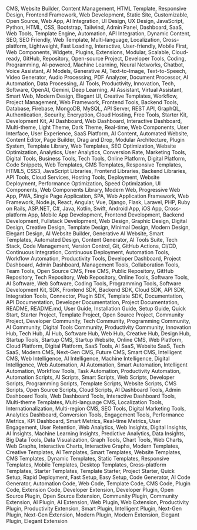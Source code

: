 CMS, Website Builder, Content Management, HTML Template, Responsive Design, Frontend Framework, Web Development, Static Site, Customizable, Open Source,
Web App, AI Integration, UI Design, UX Design, JavaScript, Python, HTML, CSS, Bootstrap, Tailwind, Admin Panel, Dashboard, SaaS, Web Tools, Template Engine,
Automation, API Integration, Dynamic Content, SEO, SEO Friendly, Web Template, Multi-language, Localization, Cross-platform, Lightweight, Fast Loading,
Interactive, User-friendly, Mobile First, Web Components, Widgets, Plugins, Extensions, Modular, Scalable, Cloud-ready, GitHub, Repository, Open-source Project,
Developer Tools, Coding, Programming, AI-powered, Machine Learning, Neural Networks, Chatbot, Voice Assistant, AI Models, Generative AI, Text-to-Image,
Text-to-Speech, Video Generator, Audio Processing, PDF Analyzer, Document Processor, AI Automation, Data Processing, AI Tools, Productivity, Innovation,
Tech, Software, OpenAI, Gemini, Deep Learning, AI Assistant, Virtual Assistant, Smart Web, Modern Design, Elegant UI, Creative Templates, Workflow,
Project Management, Web Framework, Frontend Tools, Backend Tools, Database, Firebase, MongoDB, MySQL, API Server, REST API, GraphQL, Authentication,
Security, Encryption, Cloud Hosting, Free Tools, Starter Kit, Development Kit, AI Dashboard, Web Dashboard, Interactive Dashboard, Multi-theme, Light Theme,
Dark Theme, Real-time, Web Components, User Interface, User Experience, SaaS Platform, AI Content, Automated Website, Content Editor, Page Builder,
Drag and Drop, Modular Architecture, Plugin System, Template Library, Web Templates, SEO Optimization, Website Optimization, Analytics, User Analytics,
Conversion Rate, Marketing Tools, Digital Tools, Business Tools, Tech Tools, Online Platform, Digital Platform, Code Snippets, Web Templates, CMS Templates,
Responsive Templates, HTML5, CSS3, JavaScript Libraries, Frontend Libraries, Backend Libraries, API Tools, Cloud Services, Hosting Tools, Deployment,
Website Deployment, Performance Optimization, Speed Optimization, UI Components, Web Components Library, Modern Web, Progressive Web App, PWA,
Single Page Application, SPA, Web Application Framework, Web Framework, Node.js, React, Angular, Vue, Django, Flask, Laravel, PHP, Ruby on Rails,
ASP.NET, C#, Java, Kotlin, Swift, Android App, iOS App, Cross-platform App, Mobile App Development, Frontend Development, Backend Development,
Fullstack Development, Web Design, Graphic Design, Digital Design, Creative Design, Template Design, Minimal Design, Modern Design, Elegant Design,
AI Website Builder, Generative AI Website, Smart Templates, Automated Design, Content Generator, AI Tools Suite, Tech Stack, Code Management, Version Control,
Git, GitHub Actions, CI/CD, Continuous Integration, Continuous Deployment, Automation Tools, Workflow Automation, Productivity Tools, Developer Dashboard,
Project Dashboard, Admin Dashboard, Management Tools, Collaboration Tools, Team Tools, Open Source CMS, Free CMS, Public Repository, GitHub Repository,
Tech Repository, Web Repository, Online Tools, Software Tools, AI Software, Web Software, Coding Tools, Programming Tools, Software Development Kit, SDK,
Frontend SDK, Backend SDK, Cloud SDK, API SDK, Integration Tools, Connector, Plugin SDK, Template SDK, Documentation, API Documentation, Developer Documentation,
Project Documentation, README, README.md, User Guide, Installation Guide, Setup Guide, Quick Start, Starter Project, Template Project, Open Source Project,
Community Project, Developer Community, Tech Community, Programming Community, AI Community, Digital Tools Community, Productivity Community, Innovation Hub,
Tech Hub, AI Hub, Software Hub, Web Hub, Creative Hub, Design Hub, Startup Tools, Startup CMS, Startup Website, Online CMS, Web Platform, Cloud Platform,
Digital Platform, SaaS Tools, AI SaaS, Website SaaS, Tech SaaS, Modern CMS, Next-Gen CMS, Future CMS, Smart CMS, Intelligent CMS, Web Intelligence,
AI Intelligence, Machine Intelligence, Digital Intelligence, Web Automation, AI Automation, Smart Automation, Intelligent Automation, Workflow Tools,
Task Automation, Productivity Automation, Automation Scripts, AI Scripts, Smart Scripts, Web Scripts, Developer Scripts, Programming Scripts,
Template Scripts, Website Scripts, CMS Scripts, Open Source Scripts, Cloud Scripts, AI Dashboard Tools, Admin Dashboard Tools, Web Dashboard Tools,
Interactive Dashboard Tools, Multi-theme Templates, Multi-language CMS, Localization Tools, Internationalization, Multi-region CMS, SEO Tools,
Digital Marketing Tools, Analytics Dashboard, Conversion Tools, Engagement Tools, Performance Metrics, KPI Dashboard, Smart Metrics, Real-time Metrics,
User Engagement, User Retention, Web Analytics, Web Insights, Digital Insights, AI Insights, Machine Learning Insights, Predictive Analytics, Data Insights,
Big Data Tools, Data Visualization, Graph Tools, Chart Tools, Web Charts, Web Graphs, Interactive Charts, Interactive Graphs, Modern Templates, Creative Templates,
AI Templates, Smart Templates, Website Templates, CMS Templates, Dynamic Templates, Static Templates, Responsive Templates, Mobile Templates,
Desktop Templates, Cross-platform Templates, Starter Templates, Template Starter, Project Starter, Quick Setup, Rapid Deployment, Fast Setup, Easy Setup,
Code Generator, AI Code Generator, Automation Code, Web Code, Template Code, CMS Code, Plugin Code, Extension Code, Developer Extension, Developer Plugin,
Open Source Plugin, Open Source Extension, Community Plugin, Community Extension, AI Plugin, AI Extension, Web Plugin, Web Extension, Productivity Plugin,
Productivity Extension, Smart Plugin, Intelligent Plugin, Next-Gen Plugin, Next-Gen Extension, Modern Plugin, Modern Extension, Elegant Plugin, Elegant Extension
